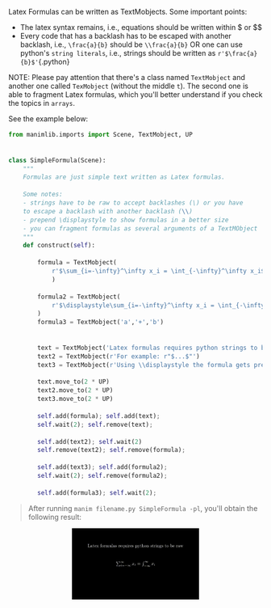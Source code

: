 Latex Formulas can be written as TextMobjects. Some important points:
- The latex syntax remains, i.e., equations should be written within $ or $$
- Every code that has a backlash has to be escaped with another backlash, i.e., `\frac{a}{b}` should be `\\frac{a}{b}` OR one can use python's `string literals`, i.e., strings should be written as `r'$\frac{a}{b}$'`{.python}

NOTE: Please pay attention that there's a class named `TextMobject` and another one called `TexMobject` (without the middle `t`). The second one is able to fragment Latex formulas, which you'll better understand if you check the topics in `arrays`.

See the example below:

```python
from manimlib.imports import Scene, TextMobject, UP


class SimpleFormula(Scene):
    """
    Formulas are just simple text written as Latex formulas.

    Some notes:
    - strings have to be raw to accept backlashes (\) or you have 
    to escape a backlash with another backlash (\\)
    - prepend \displaystyle to show formulas in a better size
    - you can fragment formulas as several arguments of a TextMObject
    """
    def construct(self):
        
        formula = TextMobject(
            r'$\sum_{i=-\infty}^\infty x_i = \int_{-\infty}^\infty x_i$'
            )

        formula2 = TextMobject(
            r'$\displaystyle\sum_{i=-\infty}^\infty x_i = \int_{-\infty}^\infty x_i$'
        )
        formula3 = TextMobject('a','+','b')
        

        text = TextMobject('Latex formulas requires python strings to be raw')
        text2 = TextMobject(r'For example: r"$...$"')
        text3 = TextMobject(r'Using \\displaystyle the formula gets prettier...')

        text.move_to(2 * UP)
        text2.move_to(2 * UP)
        text3.move_to(2 * UP)

        self.add(formula); self.add(text); 
        self.wait(2); self.remove(text); 
        
        self.add(text2); self.wait(2)
        self.remove(text2); self.remove(formula);
        
        self.add(text3); self.add(formula2); 
        self.wait(2); self.remove(formula2); 
        
        self.add(formula3); self.wait(2);
```

> After running `manim filename.py SimpleFormula -pl`, you'll obtain the following result:
<p align='center'><img src="../previews/simple_formula.gif" width="50%"/> </p>
